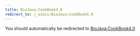 ```yaml
---
title: BioJava:CookBook3.0
redirect_to: /_wikis/BioJava:CookBook4.0
---
```


You should automatically be redirected to [BioJava:CookBook4.0](/_wikis/BioJava:CookBook4.0)
